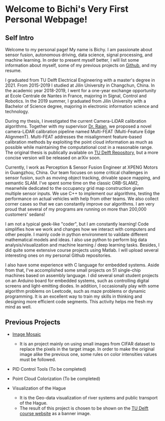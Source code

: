 # Welcome to Bichi's Very First Personal Webpage!

## Self Intro
Welcome to my personal page! My name is Bichy. I am passionate about sensor fusion, autonomous driving, data science, signal processing, and machine learning. 
In order to present myself better, I will list some information about myself, some of my previous projects on [Github](https://github.com/AncientreeBILL), and my resume. 

I graduated from TU Delft Electrical Engineering with a master's degree in 2021. From 2015-2019 I studied at Jilin University in Changchun, China. In the academic year 2018-2019,  I went for a one-year exchange opportunity at Ecole Centrale de Nantes in France, majoring in Signal, Control and Robotics. In the 2019 summer, I graduated from Jilin University with a Bachelor of Science degree, majoring in electronic information science and technology. 

During my thesis, I investigated the current Camera-LiDAR calibration algorithms. Together with my supervisor [Dr. Rajan](https://cas.tudelft.nl/People/bio.php?id=59), we proposed a novel camera-LiDAR calibration pipeline named Multi-FEAT (Multi-Feature Edge AlignmenT). Multi-FEAT addresses the misalignment feature-based calibration methods by exploiting the point cloud information as much as possible while maintaining the computational cost in a reasonable range.
The original thesis is publically available on [TU Delft Repository](https://repository.tudelft.nl/islandora/object/uuid:b9da4c50-55c8-4d6b-9c20-68b51237db76?collection=education), but a more concise version will be released on arXiv soon. 

Currently, I work as Perception & Sensor Fusion Engineer at XPENG Motors in Guangzhou, China. Our team focuses on some critical challenges in sensor fusion, such as moving object tracking, drivable space mapping, and semantic SLAM. I've spent some time on the classic ORB-SLAM2, meanwhile dedicated to the occupancy grid map construction given multiple sensor inputs. We use C++ to implement our algorithms, testing the performance on actual vehicles with help from other teams. We also collect corner cases so that we can constantly improve our algorithms. I am very proud that several of my programs are running on more than 200,000 customers' sedans!

I am not a typical geek-like "coder", but I am constantly learning! Code simplifies how we work and changes how we interact with computers and other people. I mainly code in python environment to validate different mathematical models and ideas. I also use python to perform big data analysis/visualization and machine learning / deep learning tasks. Besides, I did quite some extensive course projects using Matlab. I will upload several interesting ones on my personal Github repositories. 

I also have some experience with C language for embedded systems. Aside from that, I've accomplished some small projects on 51 single-chip machines based on assembly language. I did several small student projects on an Arduino board for embedded systems, such as controlling digital screens and light-emitting diodes. In addition, I occasionally play with some algorithm problems on Leetcode, such as maze problems or dynamic programming. It is an excellent way to train my skills in thinking and designing more efficient code segments. This activity helps me fresh my mind as well.


## Previous Projects
- [Image Mosaic](https://github.com/AncientreeBILL/Image-Mosaic)
    - It is an project mainly on using small images from CIFAR dataset to replace the pixels in the target image. In order to make the original image alike the previous one, some rules on color intensities values must be followed.

- PID Control Tools (To be completed)

- Point Cloud Colorization (To be completed)

- Visualization of the Hague
    - It is the Geo-data visualization of river systems and public transport of the Hague. 
    - The result of this project is chosen to be shown on the [TU Delft course website](https://cusp.tbm.tudelft.nl/teaching/) as a banner image.


    
<!-- You can use the [editor on GitHub](https://github.com/AncientreeBILL/AncientreeBILL.github.io/edit/main/index.md) to maintain and preview the content for your website in Markdown files.

Whenever you commit to this repository, GitHub Pages will run [Jekyll](https://jekyllrb.com/) to rebuild the pages in your site, from the content in your Markdown files. -->

<!-- ### Markdown

Markdown is a lightweight and easy-to-use syntax for styling your writing. It includes conventions for

```markdown
Syntax highlighted code block

# Header 1
## Header 2
### Header 3

- Bulleted
- List

1. Numbered
2. List

**Bold** and _Italic_ and `Code` text

[Link](url) and ![Image](src)
```

For more details see [GitHub Flavored Markdown](https://guides.github.com/features/mastering-markdown/).

### Jekyll Themes

Your Pages site will use the layout and styles from the Jekyll theme you have selected in your [repository settings](https://github.com/AncientreeBILL/AncientreeBILL.github.io/settings/pages). The name of this theme is saved in the Jekyll `_config.yml` configuration file.

### Support or Contact

Having trouble with Pages? Check out our [documentation](https://docs.github.com/categories/github-pages-basics/) or [contact support](https://support.github.com/contact) and we’ll help you sort it out. -->

<!--## Something I am recently doing during my free time...
1. Learn C++ and ROS
2. Organize all my studies into digital fashion.
3. Get used to Github and this workflow.
4. Improve this page with HTML and CSS (This page is powered by Jekyll with a markdown file. I am picking up some HTML and CSS to improve it into a more fabulous one) -->
